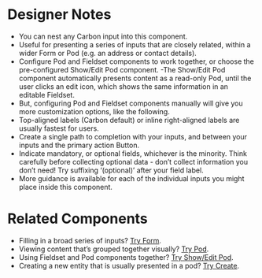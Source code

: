 # Designer Notes
- You can nest any Carbon input into this component.
- Useful for presenting a series of inputs that are closely related, within a wider Form or Pod (e.g. an address or contact details).
- Configure Pod and Fieldset components to work together, or choose the pre-configured Show/Edit Pod component.
 -The Show/Edit Pod component automatically presents content as a read-only Pod, until the user clicks an edit icon, which shows the same information in an editable Fieldset.
- But, configuring Pod and Fieldset components manually will give you more customization options, like the following.
- Top-aligned labels (Carbon default) or inline right-aligned labels are usually fastest for users.
- Create a single path to completion with your inputs, and between your inputs and the primary action Button.
- Indicate mandatory, or optional fields, whichever is the minority. Think carefully before collecting optional data - don’t collect information you don’t need! Try suffixing ‘(optional)’ after your field label.
- More guidance is available for each of the individual inputs you might place inside this component.

# Related Components
- Filling in a broad series of inputs? [Try Form](/components/form "Try Form").
- Viewing content that’s grouped together visually? [Try Pod](/components/pod "Try Pod").
- Using Fieldset and Pod components together? [Try Show/Edit Pod](/components/show-edit-pod "Try Show/Edit Pod").
- Creating a new entity that is usually presented in a pod? [Try Create](/components/create, "Try Create").
